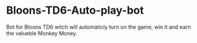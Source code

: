 # Bloons-TD6-Auto-play-bot
Bot for Bloons TD6 witch will automaticly turn on the game, win it and earn the valueble Monkey Money.
